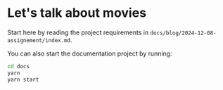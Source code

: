 # Let's talk about movies

Start here by reading the project requirements in `docs/blog/2024-12-08-assignement/index.md`.

You can also start the documentation project by running:
```bash
cd docs
yarn
yarn start
```
